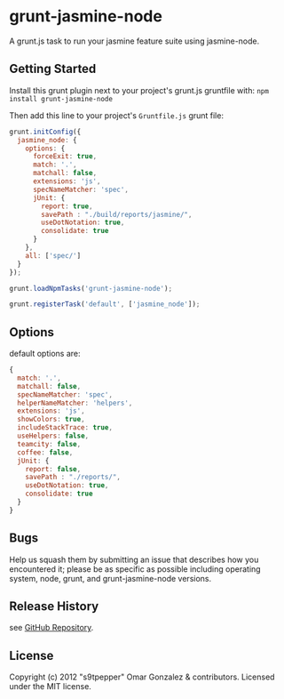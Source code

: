 # grunt-jasmine-node

A grunt.js task to run your jasmine feature suite using jasmine-node.

## Getting Started
Install this grunt plugin next to your project's grunt.js gruntfile with: `npm install grunt-jasmine-node`

Then add this line to your project's `Gruntfile.js` grunt file:

```javascript
grunt.initConfig({
  jasmine_node: {
    options: {
      forceExit: true,
      match: '.',
      matchall: false,
      extensions: 'js',
      specNameMatcher: 'spec',
      jUnit: {
        report: true,
        savePath : "./build/reports/jasmine/",
        useDotNotation: true,
        consolidate: true
      }
    },
    all: ['spec/']
  }
});

grunt.loadNpmTasks('grunt-jasmine-node');

grunt.registerTask('default', ['jasmine_node']);
```

## Options

default options are:

```javascript
{
  match: '.',
  matchall: false,
  specNameMatcher: 'spec',
  helperNameMatcher: 'helpers',
  extensions: 'js',
  showColors: true,
  includeStackTrace: true,
  useHelpers: false,
  teamcity: false,
  coffee: false,
  jUnit: {
    report: false,
    savePath : "./reports/",
    useDotNotation: true,
    consolidate: true
  }
}
```

## Bugs

Help us squash them by submitting an issue that describes how you encountered it; please be as specific as possible including operating system, node, grunt, and grunt-jasmine-node versions.

## Release History

see [GitHub Repository](/s9tpepper/grunt-jasmine-node).

## License
Copyright (c) 2012 "s9tpepper" Omar Gonzalez & contributors.
Licensed under the MIT license.
